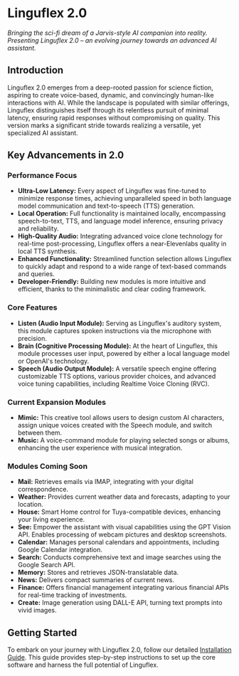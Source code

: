 # Linguflex 2.0

*Bringing the sci-fi dream of a Jarvis-style AI companion into reality. Presenting Linguflex 2.0 – an evolving journey towards an advanced AI assistant.*

## Introduction

Linguflex 2.0 emerges from a deep-rooted passion for science fiction, aspiring to create voice-based, dynamic, and convincingly human-like interactions with AI. While the landscape is populated with similar offerings, Linguflex distinguishes itself through its relentless pursuit of minimal latency, ensuring rapid responses without compromising on quality. This version marks a significant stride towards realizing a versatile, yet specialized AI assistant.

## Key Advancements in 2.0

### Performance Focus
- **Ultra-Low Latency:** Every aspect of Linguflex was fine-tuned to minimize response times, achieving unparalleled speed in both language model communication and text-to-speech (TTS) generation.
- **Local Operation:** Full functionality is maintained locally, encompassing speech-to-text, TTS, and language model inference, ensuring privacy and reliability.
- **High-Quality Audio:** Integrating advanced voice clone technology for real-time post-processing, Linguflex offers a near-Elevenlabs quality in local TTS synthesis.
- **Enhanced Functionality:** Streamlined function selection allows Linguflex to quickly adapt and respond to a wide range of text-based commands and queries.
- **Developer-Friendly:** Building new modules is more intuitive and efficient, thanks to the minimalistic and clear coding framework.

### Core Features
- **Listen (Audio Input Module):** Serving as Linguflex's auditory system, this module captures spoken instructions via the microphone with precision.
- **Brain (Cognitive Processing Module):** At the heart of Linguflex, this module processes user input, powered by either a local language model or OpenAI's technology.
- **Speech (Audio Output Module):** A versatile speech engine offering customizable TTS options, various provider choices, and advanced voice tuning capabilities, including Realtime Voice Cloning (RVC).

### Current Expansion Modules
- **Mimic:** This creative tool allows users to design custom AI characters, assign unique voices created with the Speech module, and switch between them.
- **Music:** A voice-command module for playing selected songs or albums, enhancing the user experience with musical integration.

### Modules Coming Soon
- **Mail:** Retrieves emails via IMAP, integrating with your digital correspondence.
- **Weather:** Provides current weather data and forecasts, adapting to your location.
- **House:** Smart Home control for Tuya-compatible devices, enhancing your living experience.
- **See:** Empower the assistant with visual capabilities using the GPT Vision API. Enables processing of webcam pictures and desktop screenshots.
- **Calendar:** Manages personal calendars and appointments, including Google Calendar integration.
- **Search:** Conducts comprehensive text and image searches using the Google Search API.
- **Memory:** Stores and retrieves JSON-translatable data.
- **News:** Delivers compact summaries of current news.
- **Finance:** Offers financial management integrating various financial APIs for real-time tracking of investments.
- **Create:** Image generation using DALL-E API, turning text prompts into vivid images.

## Getting Started

To embark on your journey with Linguflex 2.0, follow our detailed [Installation Guide](https://github.com/KoljaB/Linguflex/blob/lingu-2.0-preview/installation_guide.md). This guide provides step-by-step instructions to set up the core software and harness the full potential of Linguflex.

